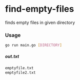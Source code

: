 # find-empty-files
finds empty files in given directory

### Usage

```bash
go run main.go [DIRECTORY]
```


##### out.txt

```txt
emptyfile.txt
emptyfile2.txt
```

